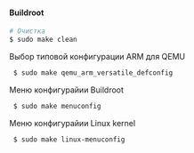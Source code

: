 #### Buildroot


```bash
# Очистка
$ sudo make clean
```
Выбор типовой конфигурации ARM для QEMU
```bash
 $ sudo make qemu_arm_versatile_defconfig
 ```
 Меню конфигурайии Buildroot
```bash
 $ sudo make menuconfig
 ```
 Меню конфигурайии Linux kernel
```bash
 $ sudo make linux-menuconfig
 ```
